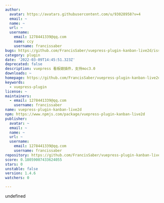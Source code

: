 ```yaml
---
author:
  avatar: https://avatars.githubusercontent.com/u/93028958?v=4
  email: ~
  name: ~
  url: ~
  username:
    email: 1278441339@qq.com
    name: ccy
    username: francissaber
bugs: https://github.com/FrancisSaber/vuepress-plugin-kanban-live2d/issues
category: plugin
date: '2022-03-09T14:45:51.323Z'
deprecated: false
description: vuepress 看板娘插件，支持moc3.0
downloads: ~
homepage: https://github.com/FrancisSaber/vuepress-plugin-kanban-live2d#readme
keywords:
  - vuepress-plugin
license: ~
maintainers:
  - email: 1278441339@qq.com
    username: francissaber
name: vuepress-plugin-kanban-live2d
npm: https://www.npmjs.com/package/vuepress-plugin-kanban-live2d
publisher:
  avatar: ~
  email: ~
  name: ~
  url: ~
  username:
    email: 1278441339@qq.com
    username: francissaber
repository: https://github.com/FrancisSaber/vuepress-plugin-kanban-live2d
score: 0.18059007433624055
stars: 0
unstable: false
version: 1.4.6
watchers: 0

---
```


undefined